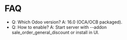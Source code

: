 # FAQ

- Q: Which Odoo version? A: 16.0 (OCA/OCB packaged).
- Q: How to enable? A: Start server with --addon sale_order_general_discount or install in UI.
